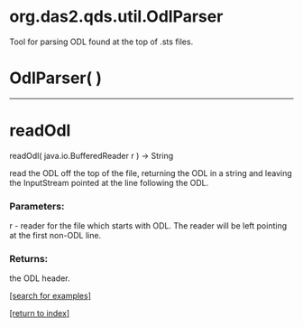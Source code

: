 # org.das2.qds.util.OdlParser

Tool for parsing ODL found at the top of .sts files.

# OdlParser( )


***
<a name="readOdl"></a>
# readOdl
readOdl( java.io.BufferedReader r ) &rarr; String

read the ODL off the top of the file, returning the ODL
 in a string and leaving the InputStream pointed at the 
 line following the ODL.

### Parameters:
r - reader for the file which starts with ODL.  The reader will be left pointing at the first non-ODL line.

### Returns:
the ODL header.

<a href="https://github.com/autoplot/dev/search?q=readOdl&unscoped_q=readOdl">[search for examples]</a>

<a href="https://github.com/autoplot/documentation/blob/master/javadoc/index-all.md">[return to index]</a>

